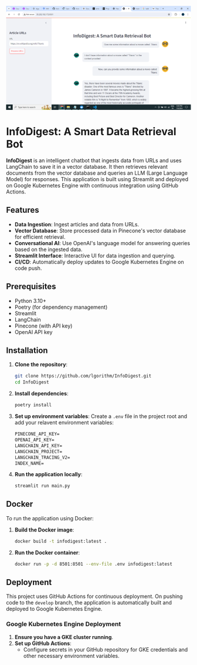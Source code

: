 ![alt text](homepage.png)
# InfoDigest: A Smart Data Retrieval Bot

**InfoDigest** is an intelligent chatbot that ingests data from URLs and uses LangChain to save it in a vector database. It then retrieves relevant documents from the vector database and queries an LLM (Large Language Model) for responses. This application is built using Streamlit and deployed on Google Kubernetes Engine with continuous integration using GitHub Actions.

## Features

- **Data Ingestion**: Ingest articles and data from URLs.
- **Vector Database**: Store processed data in Pinecone's vector database for efficient retrieval.
- **Conversational AI**: Use OpenAI's language model for answering queries based on the ingested data.
- **Streamlit Interface**: Interactive UI for data ingestion and querying.
- **CI/CD**: Automatically deploy updates to Google Kubernetes Engine on code push.

## Prerequisites

- Python 3.10+
- Poetry (for dependency management)
- Streamlit
- LangChain
- Pinecone (with API key)
- OpenAI API key

## Installation

1. **Clone the repository**:
    ```sh
    git clone https://github.com/lgorithm/InfoDigest.git
    cd InfoDigest
    ```

2. **Install dependencies**:
    ```sh
    poetry install
    ```

3. **Set up environment variables**:
    Create a `.env` file in the project root and add your relavent environment variables:
    ```env
    PINECONE_API_KEY=
    OPENAI_API_KEY=
    LANGCHAIN_API_KEY=
    LANGCHAIN_PROJECT=
    LANGCHAIN_TRACING_V2=
    INDEX_NAME=
    ```

4. **Run the application locally**:
    ```sh
    streamlit run main.py
    ```

## Docker

To run the application using Docker:

1. **Build the Docker image**:
    ```sh
    docker build -t infodigest:latest .
    ```

2. **Run the Docker container**:
    ```sh
    docker run -p -d 8501:8501 --env-file .env infodigest:latest
    ```

## Deployment

This project uses GitHub Actions for continuous deployment. On pushing code to the `develop` branch, the application is automatically built and deployed to Google Kubernetes Engine.

### Google Kubernetes Engine Deployment

1. **Ensure you have a GKE cluster running**.
2. **Set up GitHub Actions**:
   - Configure secrets in your GitHub repository for GKE credentials and other necessary environment variables.

